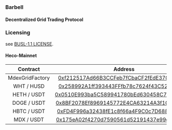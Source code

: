### Barbell

#### Decentralized Grid Trading Protocol

### Licensing
see [BUSL-1.1 LICENSE](https://github.com/barbell-finance/barbell-contracts/blob/master/LICENSE).

#### Heco-Mainnet
|       Contract       |                            Address                   |
| :------------------: | :--------------------------------------------------: |
| MdexGridFactory | [0xf212517Ad66B3CCFeb7fCbaCF2fEdE370AfEEAdc](https://hecoinfo.com/address/0xf212517Ad66B3CCFeb7fCbaCF2fEdE370AfEEAdc) |
| WHT / HUSD      | [0x258992A1ff393443FFfb78c7624f43C52f647189](https://hecoinfo.com/address/0x258992a1ff393443fffb78c7624f43c52f647189)|
| HETH / USDT     | [0x0510E993ba5C589941780bEd630458C7F2A3D29a](https://hecoinfo.com/address/0x0510E993ba5C589941780bEd630458C7F2A3D29a)|
| DOGE / USDT     | [0x8BF2078Ef8969145772E4CA63214A3f1C9425902](https://hecoinfo.com/address/0x8BF2078Ef8969145772E4CA63214A3f1C9425902)|
| HBTC / USDT     | [0xFD4F996a32438fE1c8f66a4F9C0c7D6880eb5177](https://hecoinfo.com/address/0xFD4F996a32438fE1c8f66a4F9C0c7D6880eb5177)|
| MDX / USDT      | [0x175eA02f4270d7590561d52191437e99dF95d742](https://hecoinfo.com/address/0x175eA02f4270d7590561d52191437e99dF95d742)|
